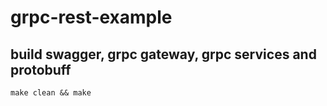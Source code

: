 # grpc-rest-example


## build swagger, grpc gateway, grpc services and protobuff
```
make clean && make
```